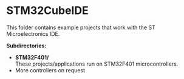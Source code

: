 # STM32CubeIDE

This folder contains example projects that work with the ST Microelectronics IDE.

**Subdirectories:**
* **STM32F401/**<br>
These projects/applications run on STM32F401 microcontrollers.
* More controllers on request
